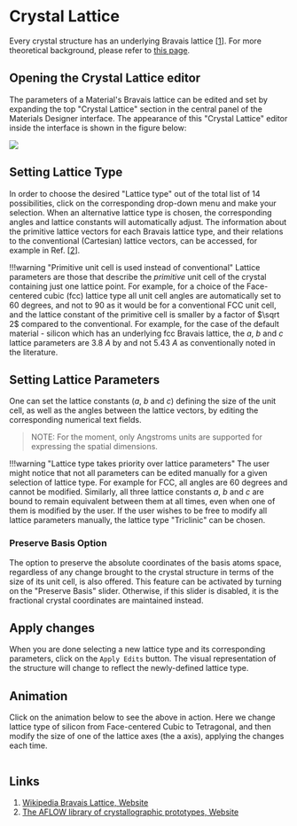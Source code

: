# Crystal Lattice

Every crystal structure has an underlying Bravais lattice [[1](#links)]. For more theoretical background, please refer to [this page](../../properties-directory/structural/lattice.md). 

## Opening the Crystal Lattice editor

The parameters of a Material's Bravais lattice  can be edited and set by expanding the top "Crystal Lattice" section in the central panel of the Materials Designer interface. The appearance of this "Crystal Lattice" editor inside the interface is shown in the figure below:

<img src="/images/crystal-lattice.png"/>

## Setting Lattice Type

In order to choose the desired "Lattice type" out of the total list of 14 possibilities, click on the corresponding drop-down menu and make your selection. When an alternative lattice type is chosen, the corresponding angles and lattice constants will automatically adjust. The information about the primitive lattice vectors for each Bravais lattice type, and their relations to the conventional (Cartesian) lattice vectors, can be accessed, for example in Ref. [[2](#links)].  

!!!warning "Primitive unit cell is used instead of conventional"
    Lattice parameters are those that describe the *primitive* unit cell of the crystal containing just one lattice point. For example, for a choice of the Face-centered cubic (fcc) lattice type all unit cell angles are automatically set to 60 degrees, and not to 90 as it would be for a conventional FCC unit cell, and the lattice constant of the primitive cell is smaller by a factor of $\sqrt 2$ compared to the conventional. For example, for the case of the default material - silicon which has an underlying fcc Bravais lattice, the $a$, $b$ and $c$ lattice parameters are 3.8 $A$ by and not 5.43 $A$ as conventionally noted in the literature.

## Setting Lattice Parameters

One can set the lattice constants ($a$, $b$ and $c$) defining the size of the unit cell, as well as the angles between the lattice vectors, by editing the corresponding numerical text fields. 

> NOTE: For the moment, only Angstroms units are supported for expressing the spatial dimensions. 

!!!warning "Lattice type takes priority over lattice parameters"
    The user might notice that not all parameters can be edited manually for a given selection of lattice type. For example for FCC, all angles are 60 degrees and cannot be modified. Similarly, all three lattice constants $a$, $b$ and $c$ are bound to remain equivalent between them at all times, even when one of them is modified by the user.  If the user wishes to be free to modify all lattice parameters manually, the lattice type "Triclinic" can be chosen. 
    
### Preserve Basis Option

The option to preserve the absolute coordinates of the basis atoms space, regardless of any change brought to the crystal structure in terms of the size of its unit cell, is also offered. This feature can be activated by turning on the "Preserve Basis" slider. Otherwise, if this slider is disabled, it is the fractional crystal coordinates are maintained instead. 

## Apply changes

When you are done selecting a new lattice type and its corresponding parameters, click on the `Apply Edits` button.  The visual representation of the structure will change to reflect the newly-defined lattice type.

## Animation

Click on the animation below to see the above in action. Here we change lattice type of silicon from Face-centered Cubic to Tetragonal, and then modify the size of one of the lattice axes (the a axis), applying the changes each time.

<img data-gifffer="/images/ChangeMaterialLattice.gif" />

## Links

1. [Wikipedia Bravais Lattice, Website](https://en.wikipedia.org/wiki/Bravais_lattice)
2. [The AFLOW library of crystallographic prototypes, Website](http://www.aflowlib.org/CrystalDatabase/)

